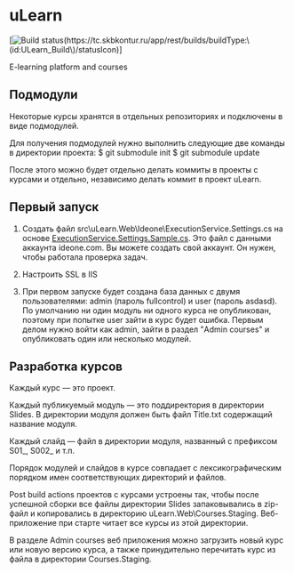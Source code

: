 uLearn
=======

[![Build status](https://tc.skbkontur.ru/app/rest/builds/buildType:\(id:ULearn_Build\)/statusIcon)(https://tc.skbkontur.ru/app/rest/builds/buildType:\(id:ULearn_Build\)/statusIcon)]


E-learning platform and courses



Подмодули
---------

Некоторые курсы хранятся в отдельных репозиториях и подключены в виде подмодулей.

Для получения подмодулей нужно выполнить следующие две команды в директории проекта:
  $ git submodule init
  $ git submodule update
  
После этого можно будет отдельно делать коммиты в проекты с курсами и отдельно, независимо делать коммит в проект uLearn.


Первый запуск
------------

1. Создать файл src\uLearn.Web\Ideone\ExecutionService.Settings.cs на основе 
[ExecutionService.Settings.Sample.cs](src\uLearn.Web\Ideone\ExecutionService.Settings.Sample.cs).
Это файл с данными аккаунта ideone.com. Вы можете создать свой аккаунт. Он нужен, чтобы работала проверка задач.

2. Настроить SSL в IIS

3. При первом запуске будет создана база данных с двумя пользователями: admin (пароль fullcontrol) и user (пароль asdasd).
По умолчанию ни один модуль ни одного курса не опубликован, поэтому при попытке user зайти в курс будет ошибка. 
Первым делом нужно войти как admin, зайти в раздел "Admin courses" и опубликовать один или несколько модулей.

Разработка курсов
-----------------

Каждый курс — это проект. 

Каждый публикуемый модуль — это поддиректория в директории Slides. В директории модуля должен быть файл Title.txt содержащий название модуля.

Каждый слайд — файл в директории модуля, названный с префиксом S01_, S002_ и т.п.

Порядок модулей и слайдов в курсе совпадает с лексикографическим порядком имен соответствующих директорий и файлов.

Post build actions проектов с курсами устроены так, чтобы после успешной сборки все файлы директории Slides запаковывались в zip-файл
и копировались в директорию uLearn.Web\Courses.Staging. 
Веб-приложение при старте читает все курсы из этой директории.

В разделе Admin courses веб приложения можно загрузить новый курс или новую версию курса, а также принудительно перечитать курс из файла в директории Courses.Staging.


